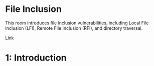# File Inclusion
   
This room introduces file inclusion vulnerabilities, including Local File Inclusion (LFI), Remote File Inclusion (RFI), and directory traversal.

[Link](https://tryhackme.com/room/fileinc)



# 1: Introduction

